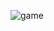 
![game](https://github.com/Ayu85/WebDev-Projects-Fully-Functional-/assets/103013928/f3781881-3e51-45b0-8e9a-c9db4cc595f4)
